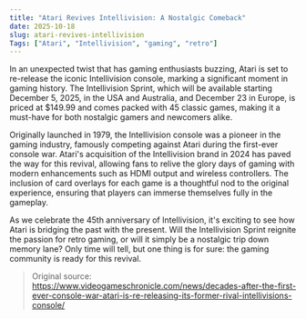 ```yaml
---
title: "Atari Revives Intellivision: A Nostalgic Comeback"
date: 2025-10-18
slug: atari-revives-intellivision
Tags: ["Atari", "Intellivision", "gaming", "retro"]
---
```

In an unexpected twist that has gaming enthusiasts buzzing, Atari is set to re-release the iconic Intellivision console, marking a significant moment in gaming history. The Intellivision Sprint, which will be available starting December 5, 2025, in the USA and Australia, and December 23 in Europe, is priced at $149.99 and comes packed with 45 classic games, making it a must-have for both nostalgic gamers and newcomers alike.

Originally launched in 1979, the Intellivision console was a pioneer in the gaming industry, famously competing against Atari during the first-ever console war. Atari's acquisition of the Intellivision brand in 2024 has paved the way for this revival, allowing fans to relive the glory days of gaming with modern enhancements such as HDMI output and wireless controllers. The inclusion of card overlays for each game is a thoughtful nod to the original experience, ensuring that players can immerse themselves fully in the gameplay.

As we celebrate the 45th anniversary of Intellivision, it's exciting to see how Atari is bridging the past with the present. Will the Intellivision Sprint reignite the passion for retro gaming, or will it simply be a nostalgic trip down memory lane? Only time will tell, but one thing is for sure: the gaming community is ready for this revival.

> Original source: https://www.videogameschronicle.com/news/decades-after-the-first-ever-console-war-atari-is-re-releasing-its-former-rival-intellivisions-console/